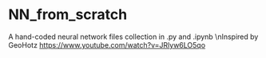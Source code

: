 # NN_from_scratch
 A hand-coded neural network files collection in .py and .ipynb
 \nInspired by GeoHotz https://www.youtube.com/watch?v=JRlyw6LO5qo
